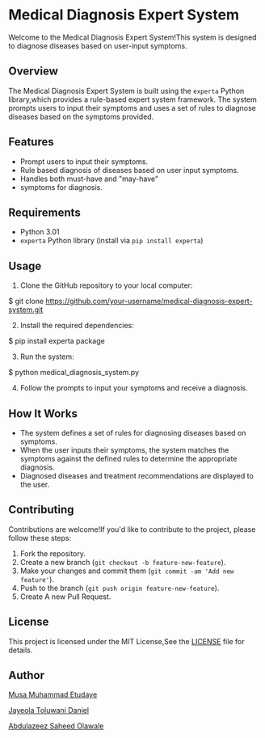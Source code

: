 # Medical Diagnosis Expert System

Welcome to the Medical Diagnosis Expert System!This system is designed to diagnose diseases based on user-input symptoms.

## Overview


The Medical Diagnosis Expert System is built using the `experta` Python library,which provides a rule-based expert system framework. The system prompts users to input their symptoms and uses a set of rules to diagnose diseases based on the symptoms provided.

## Features

- Prompt users to input their symptoms.
- Rule based diagnosis of diseases based on user input symptoms.
- Handles both must-have and "may-have"
- symptoms for diagnosis.

## Requirements

- Python 3.01
- `experta` Python library (install via `pip install experta`)

## Usage

1. Clone the GitHub repository to your local computer:

$ git clone https://github.com/your-username/medical-diagnosis-expert-system.git

2. Install the required dependencies:

$ pip install experta package

3. Run the system:

$ python medical_diagnosis_system.py

4. Follow the prompts to input your symptoms and receive a diagnosis.

## How It Works

- The system defines a set of rules for diagnosing diseases based on symptoms.
- When the user inputs their symptoms, the system matches the symptoms against the defined rules to determine the appropriate diagnosis.
- Diagnosed diseases and treatment recommendations are displayed to the user.

## Contributing

Contributions are welcome!If you'd like to contribute to the project, please follow these steps:

1. Fork the repository.
2. Create a new branch (`git checkout -b feature-new-feature`).
3. Make your changes and commit them (`git commit -am 'Add new feature'`).
4. Push to the branch (`git push origin feature-new-feature`).
5. Create A new Pull Request.

## License

This project is licensed under the MIT License,See the [LICENSE](LICENSE) file for details.

## Author

[Musa Muhammad Etudaye](https://github.com/techbone)

[Jayeola Toluwani Daniel](https://github.com/Toluwani195)

[Abdulazeez Saheed Olawale](https://github.com/Unique-01)

